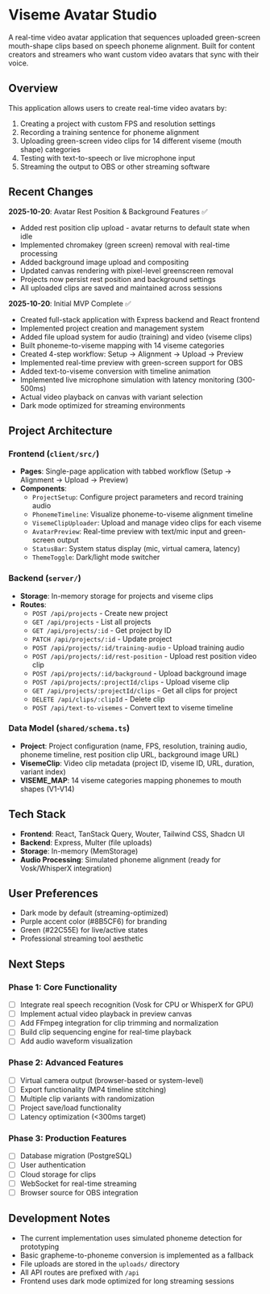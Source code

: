 # Viseme Avatar Studio

A real-time video avatar application that sequences uploaded green-screen mouth-shape clips based on speech phoneme alignment. Built for content creators and streamers who want custom video avatars that sync with their voice.

## Overview

This application allows users to create real-time video avatars by:
1. Creating a project with custom FPS and resolution settings
2. Recording a training sentence for phoneme alignment
3. Uploading green-screen video clips for 14 different viseme (mouth shape) categories
4. Testing with text-to-speech or live microphone input
5. Streaming the output to OBS or other streaming software

## Recent Changes

**2025-10-20**: Avatar Rest Position & Background Features ✅
- Added rest position clip upload - avatar returns to default state when idle
- Implemented chromakey (green screen) removal with real-time processing
- Added background image upload and compositing
- Updated canvas rendering with pixel-level greenscreen removal
- Projects now persist rest position and background settings
- All uploaded clips are saved and maintained across sessions

**2025-10-20**: Initial MVP Complete ✅
- Created full-stack application with Express backend and React frontend
- Implemented project creation and management system
- Added file upload system for audio (training) and video (viseme clips)
- Built phoneme-to-viseme mapping with 14 viseme categories
- Created 4-step workflow: Setup → Alignment → Upload → Preview
- Implemented real-time preview with green-screen support for OBS
- Added text-to-viseme conversion with timeline animation
- Implemented live microphone simulation with latency monitoring (300-500ms)
- Actual video playback on canvas with variant selection
- Dark mode optimized for streaming environments

## Project Architecture

### Frontend (`client/src/`)
- **Pages**: Single-page application with tabbed workflow (Setup → Alignment → Upload → Preview)
- **Components**:
  - `ProjectSetup`: Configure project parameters and record training audio
  - `PhonemeTimeline`: Visualize phoneme-to-viseme alignment timeline
  - `VisemeClipUploader`: Upload and manage video clips for each viseme
  - `AvatarPreview`: Real-time preview with text/mic input and green-screen output
  - `StatusBar`: System status display (mic, virtual camera, latency)
  - `ThemeToggle`: Dark/light mode switcher

### Backend (`server/`)
- **Storage**: In-memory storage for projects and viseme clips
- **Routes**:
  - `POST /api/projects` - Create new project
  - `GET /api/projects` - List all projects
  - `GET /api/projects/:id` - Get project by ID
  - `PATCH /api/projects/:id` - Update project
  - `POST /api/projects/:id/training-audio` - Upload training audio
  - `POST /api/projects/:id/rest-position` - Upload rest position video clip
  - `POST /api/projects/:id/background` - Upload background image
  - `POST /api/projects/:projectId/clips` - Upload viseme clip
  - `GET /api/projects/:projectId/clips` - Get all clips for project
  - `DELETE /api/clips/:clipId` - Delete clip
  - `POST /api/text-to-visemes` - Convert text to viseme timeline

### Data Model (`shared/schema.ts`)
- **Project**: Project configuration (name, FPS, resolution, training audio, phoneme timeline, rest position clip URL, background image URL)
- **VisemeClip**: Video clip metadata (project ID, viseme ID, URL, duration, variant index)
- **VISEME_MAP**: 14 viseme categories mapping phonemes to mouth shapes (V1-V14)

## Tech Stack

- **Frontend**: React, TanStack Query, Wouter, Tailwind CSS, Shadcn UI
- **Backend**: Express, Multer (file uploads)
- **Storage**: In-memory (MemStorage)
- **Audio Processing**: Simulated phoneme alignment (ready for Vosk/WhisperX integration)

## User Preferences

- Dark mode by default (streaming-optimized)
- Purple accent color (#8B5CF6) for branding
- Green (#22C55E) for live/active states
- Professional streaming tool aesthetic

## Next Steps

### Phase 1: Core Functionality
- [ ] Integrate real speech recognition (Vosk for CPU or WhisperX for GPU)
- [ ] Implement actual video playback in preview canvas
- [ ] Add FFmpeg integration for clip trimming and normalization
- [ ] Build clip sequencing engine for real-time playback
- [ ] Add audio waveform visualization

### Phase 2: Advanced Features
- [ ] Virtual camera output (browser-based or system-level)
- [ ] Export functionality (MP4 timeline stitching)
- [ ] Multiple clip variants with randomization
- [ ] Project save/load functionality
- [ ] Latency optimization (<300ms target)

### Phase 3: Production Features
- [ ] Database migration (PostgreSQL)
- [ ] User authentication
- [ ] Cloud storage for clips
- [ ] WebSocket for real-time streaming
- [ ] Browser source for OBS integration

## Development Notes

- The current implementation uses simulated phoneme detection for prototyping
- Basic grapheme-to-phoneme conversion is implemented as a fallback
- File uploads are stored in the `uploads/` directory
- All API routes are prefixed with `/api`
- Frontend uses dark mode optimized for long streaming sessions
